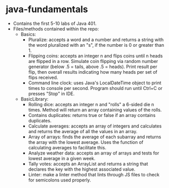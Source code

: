 # java-fundamentals
- Contains the first 5-10 labs of Java 401. 
- Files/methods contained within the repo:
  - Basics:
    - Pluralize: accepts a word and a number and returns a string with the word pluralized with an "s", if the number is 0 or greater than 1. 
    - Flipping coins: accepts an integer n and flips coins until n heads are flipped in a row. Simulate coin flipping via random number generator (below .5 = tails, above .5 = heads). Print result per flip, then overall results indicating how many heads per set of flips received. 
    - Command line clock: uses Java's LocalDateTime object to print times to console per second. Program should run until Ctrl+C or presses "Stop" in IDE. 
  - BasicLibrary:
    - Rolling dice: accepts an integer n and "rolls" a 6-sided die n times. Method will return an array containing values of the rolls. 
    - Contains duplicates: returns true or false if an array contains duplicates. 
    - Calculate averages: accepts an array of integers and calculates and returns the average of all the values in an array. 
    - Array of arrays: finds the average of each subarray and returns the array with the lowest average. Uses the function of calculating averages to facilitate this. 
    - Analyze weather data: accepts an array of arrays and tests for lowest average in a given week. 
    - Tally votes: accepts an ArrayList and returns a string that declares the key with the highest associated value. 
    - Linter: make a linter method that lints through JS files to check for semicolons used properly. 
